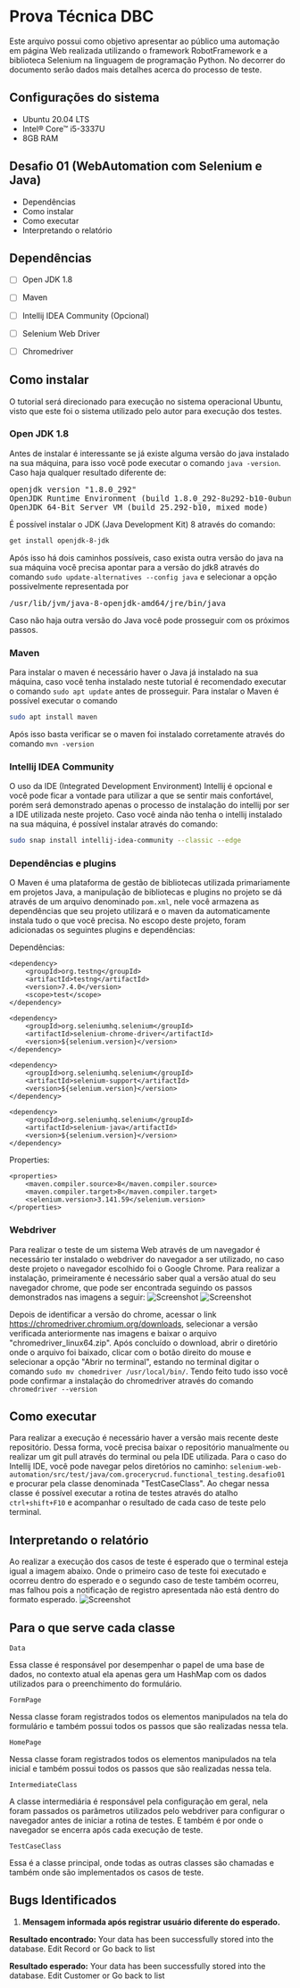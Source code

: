 # Prova Técnica DBC
Este arquivo possui como objetivo apresentar ao público uma automação em página Web realizada utilizando o framework RobotFramework e a biblioteca Selenium na linguagem de programação Python. No decorrer do documento serão dados mais detalhes acerca do processo de teste.

## Configurações do sistema
* Ubuntu 20.04 LTS
* Intel® Core™ i5-3337U
* 8GB RAM

## Desafio 01 (WebAutomation com Selenium e Java)
* Dependências
* Como instalar
* Como executar
* Interpretando o relatório

## Dependências

- [ ] Open JDK 1.8
- [ ] Maven
- [ ] Intellij IDEA Community (Opcional)
- [ ] Selenium Web Driver
- [ ] Chromedriver  


## Como instalar
O tutorial será direcionado para execução no sistema operacional Ubuntu, visto que este foi o sistema utilizado pelo autor para execução dos testes.
### Open JDK 1.8
Antes de instalar é interessante se já existe alguma versão do java instalado na sua máquina, para isso você pode executar o comando `java -version`. Caso haja qualquer resultado diferente de: 
<pre>openjdk version &quot;1.8.0_292&quot;
OpenJDK Runtime Environment (build 1.8.0_292-8u292-b10-0ubuntu1~20.04-b10)
OpenJDK 64-Bit Server VM (build 25.292-b10, mixed mode)</pre>
É possível instalar o JDK (Java Development Kit) 8 através do comando:
```bash
get install openjdk-8-jdk
```
Após isso há dois caminhos possíveis, caso exista outra versão do java na sua máquina você precisa apontar para a versão do jdk8 através do comando `sudo update-alternatives --config java` e selecionar a opção possivelmente representada por <pre>/usr/lib/jvm/java-8-openjdk-amd64/jre/bin/java</pre>
Caso não haja outra versão do Java você pode prosseguir com os próximos passos. 


### Maven
Para instalar o maven é necessário haver o Java já instalado na sua máquina, caso você tenha instalado neste tutorial é recomendado executar o comando `sudo apt update` antes de prosseguir. Para instalar o Maven é possível executar o comando 
```bash
sudo apt install maven
```
Após isso basta verificar se o maven foi instalado corretamente através do comando `mvn -version`

### Intellij IDEA Community
O uso da IDE (Integrated Development Environment) Intellij é opcional e você pode ficar a vontade para utilizar a que se sentir mais confortável, porém será demonstrado apenas o processo de instalação do intellij por ser a IDE utilizada neste projeto. Caso você ainda não tenha o intellij instalado na sua máquina, é possível instalar através do comando:
```bash
sudo snap install intellij-idea-community --classic --edge
```


### Dependências e plugins
O Maven é uma plataforma de gestão de bibliotecas utilizada primariamente em projetos Java, a manipulação de bibliotecas e plugins no projeto se dá através de um arquivo denominado `pom.xml`, nele você armazena as dependências que seu projeto utilizará e o maven da automaticamente instala tudo o que você precisa. No escopo deste projeto, foram adicionadas os seguintes plugins e dependências:

Dependências:

    <dependency>
        <groupId>org.testng</groupId>
        <artifactId>testng</artifactId>
        <version>7.4.0</version>
        <scope>test</scope>
    </dependency>

    <dependency>
        <groupId>org.seleniumhq.selenium</groupId>
        <artifactId>selenium-chrome-driver</artifactId>
        <version>${selenium.version}</version>
    </dependency>

    <dependency>
        <groupId>org.seleniumhq.selenium</groupId>
        <artifactId>selenium-support</artifactId>
        <version>${selenium.version}</version>
    </dependency>

    <dependency>
        <groupId>org.seleniumhq.selenium</groupId>
        <artifactId>selenium-java</artifactId>
        <version>${selenium.version}</version>
    </dependency>


Properties:

    <properties>
        <maven.compiler.source>8</maven.compiler.source>
        <maven.compiler.target>8</maven.compiler.target>
        <selenium.version>3.141.59</selenium.version>
    </properties>

### Webdriver
Para realizar o teste de um sistema Web através de um navegador é necessário ter instalado o webdriver do navegador a ser utilizado, no caso deste projeto o navegador escolhido foi o Google Chrome. Para realizar a instalação, primeiramente é necessário saber qual a versão atual do seu navegador chrome, que pode ser encontrada seguindo os passos demonstrados nas imagens a seguir:
![Screenshot](images/google1.png)
![Screenshot](images/google2.png)

Depois de identificar a versão do chrome, acessar o link https://chromedriver.chromium.org/downloads, selecionar a versão verificada anteriormente nas imagens e baixar o arquivo "chromedriver_linux64.zip". Após concluído o download, abrir o diretório onde o arquivo foi baixado, clicar com o botão direito do mouse e selecionar a opção "Abrir no terminal", estando no terminal digitar o comando ```sudo mv chomedriver /usr/local/bin/```. Tendo feito tudo isso você pode confirmar a instalação do chromedriver através do comando ```chromedriver --version```

## Como executar
Para realizar a execução é necessário haver a versão mais recente deste repositório. Dessa forma, você precisa baixar o repositório manualmente ou realizar um git pull através do terminal ou pela IDE utilizada. Para o caso do Intellij IDE, você pode navegar pelos diretórios no caminho: `selenium-web-automation/src/test/java/com.grocerycrud.functional_testing.desafio01` e procurar pela classe denominada "TestCaseClass". Ao chegar nessa classe é possível executar a rotina de testes através do atalho `ctrl+shift+F10` e acompanhar o resultado de cada caso de teste pelo terminal.

## Interpretando o relatório
Ao realizar a execução dos casos de teste é esperado que o terminal esteja igual a imagem abaixo. Onde o primeiro caso de teste foi executado e ocorreu dentro do esperado e o segundo caso de teste também ocorreu, mas falhou pois a notificação de registro apresentada não está dentro do formato esperado.
![Screenshot](images/result.png)

## Para o que serve cada classe
`Data`

Essa classe é responsável por desempenhar o papel de uma base de dados, no contexto atual ela apenas gera um HashMap com os dados utilizados para o preenchimento do formulário.

`FormPage`

Nessa classe foram registrados todos os elementos manipulados na tela do formulário e também possui todos os passos que são realizadas nessa tela.

`HomePage`

Nessa classe foram registrados todos os elementos manipulados na tela inicial e também possui todos os passos que são realizadas nessa tela.

`IntermediateClass`

A classe intermediária é responsável pela configuração em geral, nela foram passados os parâmetros utilizados pelo webdriver para configurar o navegador antes de iniciar a rotina de testes. E também é por onde o navegador se encerra após cada execução de teste.

`TestCaseClass`

Essa é a classe principal, onde todas as outras classes são chamadas e também onde são implementados os casos de teste.

## Bugs Identificados
1. **Mensagem informada após registrar usuário diferente do esperado.**

**Resultado encontrado:** Your data has been successfully stored into the database. Edit Record or Go back to list

**Resultado esperado:** Your data has been successfully stored into the database. Edit Customer or Go back to list




